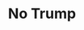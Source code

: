 ---
pid: ls176
title: No Trump
location_transcription: on top of Museum
coordinates: "[-75.173178567772, 39.958175099257]"
zipcode: '19006'
gen_neighborhood: 
neighborhood: 
outside_phl: 'Huntingdon Valley PA '
age: '14'
age_range: 13-19
instagram: 
image_file_name: ls_176.jpg
proposal_transcription: Big trump head w/ x on his face
topic: Person,Politics
topic_summary: 0, 0
type: Other No Form
keywords_other: Trump, Politics
credit: Anna
image_labels: 
twitter: 
facebook: 
permalink: "/monuments/ls176/"
layout: item-page
---